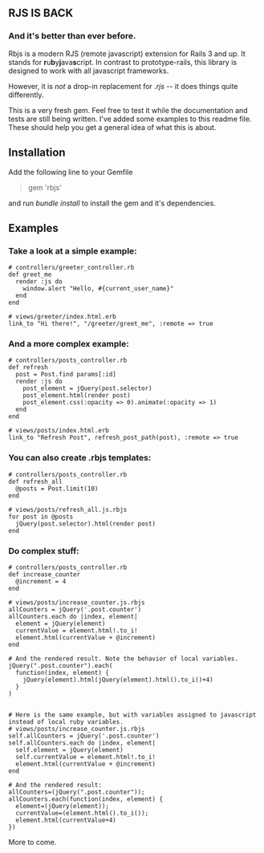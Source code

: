 ## RJS IS BACK

### And it's better than ever before.

Rbjs is a modern RJS (remote javascript) extension for Rails 3 and up. It stands for **r**u**b**y**j**ava**s**cript. In contrast to prototype-rails, this library is designed to work with all javascript frameworks.

However, it is *not* a drop-in replacement for _.rjs_ -- it does things quite differently.

This is a very fresh gem. Feel free to test it while the documentation and tests are still being written. I've added some examples to this readme file. These should help you get a general idea of what this is about.

## Installation

Add the following line to your Gemfile

> gem 'rbjs'

and run _bundle install_ to install the gem and it's dependencies.

## Examples

### Take a look at a simple example:
  
    # controllers/greeter_controller.rb
    def greet_me
      render :js do
        window.alert "Hello, #{current_user_name}"
      end
    end

    # views/greeter/index.html.erb
    link_to "Hi there!", "/greeter/greet_me", :remote => true

### And a more complex example:

    # controllers/posts_controller.rb
    def refresh
      post = Post.find params[:id]
      render :js do
        post_element = jQuery(post.selector)
        post_element.html(render post)
        post_element.css(:opacity => 0).animate(:opacity => 1)
      end
    end

    # views/posts/index.html.erb
    link_to "Refresh Post", refresh_post_path(post), :remote => true

### You can also create .rbjs templates:

    # controllers/posts_controller.rb
    def refresh_all
      @posts = Post.limit(10)
    end

    # views/posts/refresh_all.js.rbjs
    for post in @posts
      jQuery(post.selector).html(render post)
    end

### Do complex stuff:

    # controllers/posts_controller.rb
    def increase_counter
      @increment = 4
    end
    
    # views/posts/increase_counter.js.rbjs
    allCounters = jQuery('.post.counter')
    allCounters.each do |index, element|
      element = jQuery(element)
      currentValue = element.html!.to_i!
      element.html(currentValue + @increment)
    end
    
    # And the rendered result. Note the behavior of local variables.
    jQuery(".post.counter").each(
      function(index, element) {
        jQuery(element).html(jQuery(element).html().to_i()+4)
      }
    )
    
    
    # Here is the same example, but with variables assigned to javascript instead of local ruby variables.
    # views/posts/increase_counter.js.rbjs
    self.allCounters = jQuery('.post.counter')
    self.allCounters.each do |index, element|
      self.element = jQuery(element)
      self.currentValue = element.html!.to_i!
      element.html(currentValue + @increment)
    end

    # And the rendered result:
    allCounters=(jQuery(".post.counter"));
    allCounters.each(function(index, element) {
      element=(jQuery(element));
      currentValue=(element.html().to_i());
      element.html(currentValue+4)
    })
    
More to come.